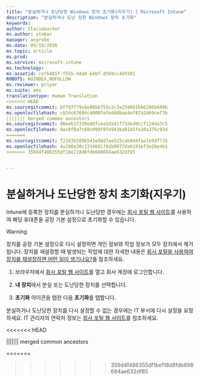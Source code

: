 ```yaml
---
title: "분실하거나 도난당한 Windows 장치 초기화(지우기) | Microsoft Intune"
description: "분실하거나 도난 당한 Windows 장치 초기화"
keywords: 
author: Staciebarker
ms.author: stabar
manager: angrobe
ms.date: 09/19/2016
ms.topic: article
ms.prod: 
ms.service: microsoft-intune
ms.technology: 
ms.assetid: cefb485f-f555-4da9-b4bf-d569cc4d5581
ROBOTS: NOINDEX,NOFOLLOW
ms.reviewer: priyar
ms.suite: ems
translationtype: Human Translation
<<<<<<< HEAD
ms.sourcegitcommit: bff97f79c6e88bbf55c2c3a259891bb6206b690b
ms.openlocfilehash: c83dc6768dcd000fefedd4bae4ef87a2d69cef3b
||||||| merged common ancestors
ms.sourcegitcommit: 08eeb1f330ed8fcea5da41f71ded0ccf124da7c5
ms.openlocfilehash: 8ac8f8a7c60c099f8fe943ba01b5fe20a376c93d
=======
ms.sourcegitcommit: f2283b5896541e58d7ae515cab9d4faa1e9df735
ms.openlocfilehash: 4a206e30c1334681f82b8077da6191ef3e28e4b1
>>>>>>> 359d4f486355df1be118d8fdb698694ae632df85


---
```



# 분실하거나 도난당한 장치 초기화(지우기)

Intune에 등록한 장치를 분실하거나 도난당한 경우에는 [회사 포털 웹 사이트](http://portal.manage.microsoft.com)를 사용하여 해당 휴대폰을 공장 기본 설정으로 초기화할 수 있습니다.


> [!WARNING]
> 장치를 공장 기본 설정으로 다시 설정하면 개인 정보와 작업 정보가 모두 장치에서 제거됩니다. 장치를 재설정할 때 발생되는 작업에 대한 자세한 내용은 [회사 포털을 사용하여 장치를 재설정하면 어떤 일이 생기나요?](what-happens-if-you-reset-your-device-using-the-company-portal-windows.md)를 참조하세요.


1.  브라우저에서 [회사 포털 웹 사이트](http://portal.manage.microsoft.com)를 열고 회사 계정에 로그인합니다.

2.  **내 장치**에서 분실 또는 도난당한 장치를 선택합니다.

3.  **초기화** 아이콘을 탭한 다음 **초기화**를 탭합니다.

분실하거나 도난당한 장치를 다시 설정할 수 없는 경우에는 IT 부서에 다시 설정을 요청하세요. IT 관리자의 연락처 정보는 [회사 포털 웹 사이트](http://portal.manage.microsoft.com)를 참조하세요.



<<<<<<< HEAD
<!--HONumber=Sep16_HO3-->
||||||| merged common ancestors
<!--HONumber=Aug16_HO5-->
=======
<!--HONumber=Oct16_HO2-->
>>>>>>> 359d4f486355df1be118d8fdb698694ae632df85


